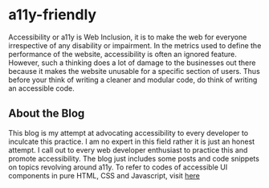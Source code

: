 # a11y-friendly

Accessibility or a11y is Web Inclusion, it is to make the web for everyone irrespective of any disability or impairment. In the metrics used to define the performance of the website, accessibility is often an ignored feature. However, such a thinking does a lot of damage to the businesses out there  because it makes the website unusable for a specific section of users. Thus before your think of writing a cleaner and modular code, do think of writing an accessible code.


## About the Blog

This blog is my attempt at advocating accessibility to every developer to inculcate this practice. I am no expert in this field rather it is just an honest attempt. I call out to every web developer enthusiast to practice this and promote accessibility. The blog just includes some posts and code snippets on topics revolving around a11y. To refer to codes of accessible UI components in pure HTML, CSS and Javascript, visit [here](https://github.com/tanisha03/a11y)
